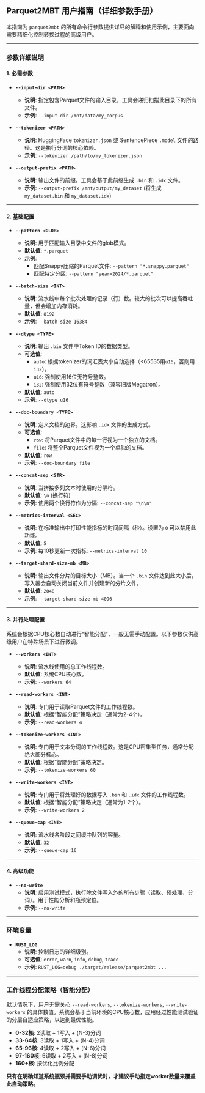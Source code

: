 ## Parquet2MBT 用户指南（详细参数手册）

本指南为 `parquet2mbt` 的所有命令行参数提供详尽的解释和使用示例，主要面向需要精细化控制转换过程的高级用户。

---

### 参数详细说明

#### 1. 必需参数

- **`--input-dir <PATH>`**
  - **说明**: 指定包含Parquet文件的输入目录，工具会递归扫描此目录下的所有文件。
  - **示例**: `--input-dir /mnt/data/my_corpus`

- **`--tokenizer <PATH>`**
  - **说明**: HuggingFace `tokenizer.json` 或 SentencePiece `.model` 文件的路径。这是执行分词的核心依赖。
  - **示例**: `--tokenizer /path/to/my_tokenizer.json`

- **`--output-prefix <PATH>`**
  - **说明**: 输出文件的前缀。工具会基于此前缀生成 `.bin` 和 `.idx` 文件。
  - **示例**: `--output-prefix /mnt/output/my_dataset` (将生成 `my_dataset.bin` 和 `my_dataset.idx`)

---

#### 2. 基础配置

- **`--pattern <GLOB>`**
  - **说明**: 用于匹配输入目录中文件的glob模式。
  - **默认值**: `*.parquet`
  - **示例**:
    - 匹配Snappy压缩的Parquet文件: `--pattern "*.snappy.parquet"`
    - 匹配特定分区: `--pattern "year=2024/*.parquet"`

- **`--batch-size <INT>`**
  - **说明**: 流水线中每个批次处理的记录（行）数。较大的批次可以提高吞吐量，但会增加内存消耗。
  - **默认值**: `8192`
  - **示例**: `--batch-size 16384`

- **`--dtype <TYPE>`**
  - **说明**: 输出 `.bin` 文件中Token ID的数据类型。
  - **可选值**:
    - `auto`: 根据tokenizer的词汇表大小自动选择（<65535用`u16`，否则用`i32`）。
    - `u16`: 强制使用16位无符号整数。
    - `i32`: 强制使用32位有符号整数（兼容旧版Megatron）。
  - **默认值**: `auto`
  - **示例**: `--dtype u16`

- **`--doc-boundary <TYPE>`**
  - **说明**: 定义文档的边界。这影响 `.idx` 文件的生成方式。
  - **可选值**:
    - `row`: 将Parquet文件中的每一行视为一个独立的文档。
    - `file`: 将整个Parquet文件视为一个单独的文档。
  - **默认值**: `row`
  - **示例**: `--doc-boundary file`

- **`--concat-sep <STR>`**
  - **说明**: 当拼接多列文本时使用的分隔符。
  - **默认值**: `\n` (换行符)
  - **示例**: 使用两个换行符作为分隔: `--concat-sep "\n\n"`

- **`--metrics-interval <SEC>`**
  - **说明**: 在标准输出中打印性能指标的时间间隔（秒）。设置为 `0` 可以禁用此功能。
  - **默认值**: `5`
  - **示例**: 每10秒更新一次指标: `--metrics-interval 10`

- **`--target-shard-size-mb <MB>`**
  - **说明**: 输出文件分片的目标大小（MB）。当一个 `.bin` 文件达到此大小后，写入器会自动关闭当前文件并创建新的分片文件。
  - **默认值**: `2048`
  - **示例**: `--target-shard-size-mb 4096`

---

#### 3. 并行处理配置

系统会根据CPU核心数自动进行“智能分配”，一般无需手动配置。以下参数仅供高级用户在特殊场景下进行微调。

- **`--workers <INT>`**
  - **说明**: 流水线使用的总工作线程数。
  - **默认值**: 系统CPU核心数。
  - **示例**: `--workers 64`

- **`--read-workers <INT>`**
  - **说明**: 专门用于读取Parquet文件的工作线程数。
  - **默认值**: 根据“智能分配”策略决定（通常为2-4个）。
  - **示例**: `--read-workers 4`

- **`--tokenize-workers <INT>`**
  - **说明**: 专门用于文本分词的工作线程数。这是CPU密集型任务，通常分配绝大部分核心。
  - **默认值**: 根据“智能分配”策略决定。
  - **示例**: `--tokenize-workers 60`

- **`--write-workers <INT>`**
  - **说明**: 专门用于将处理好的数据写入 `.bin` 和 `.idx` 文件的工作线程数。
  - **默认值**: 根据“智能分配”策略决定（通常为1-2个）。
  - **示例**: `--write-workers 2`

- **`--queue-cap <INT>`**
  - **说明**: 流水线各阶段之间缓冲队列的容量。
  - **默认值**: `32`
  - **示例**: `--queue-cap 16`

---

#### 4. 高级功能

- **`--no-write`**
  - **说明**: 启用测试模式，执行除文件写入外的所有步骤（读取、预处理、分词）。用于性能分析和瓶颈定位。
  - **示例**: `--no-write`

---

### 环境变量

- **`RUST_LOG`**
  - **说明**: 控制日志的详细级别。
  - **可选值**: `error`, `warn`, `info`, `debug`, `trace`
  - **示例**: `RUST_LOG=debug ./target/release/parquet2mbt ...`

---

### 工作线程分配策略（智能分配）

默认情况下，用户无需关心 `--read-workers`, `--tokenize-workers`, `--write-workers` 的具体数值。系统会基于当前环境的CPU核心数，应用经过性能测试验证的分层自适应策略，以达到最优性能。

- **0-32核**: 2读取 + 1写入 + (N-3)分词
- **33-64核**: 3读取 + 1写入 + (N-4)分词
- **65-96核**: 4读取 + 2写入 + (N-6)分词
- **97-160核**: 6读取 + 2写入 + (N-8)分词
- **160+核**: 按优化比例分配

**只有在明确知道系统瓶颈并需要手动调优时，才建议手动指定worker数量来覆盖此自动策略。**



